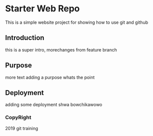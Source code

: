 # Starter Web Repo

This is a simple website project for showing how to use git and github

## Introduction

this is a super intro,
morechanges from feature branch


## Purpose

more text
adding a purpose
whats the point

## Deployment

adding some deployment shwa
bowchikawowo

### CopyRight

2019 git training